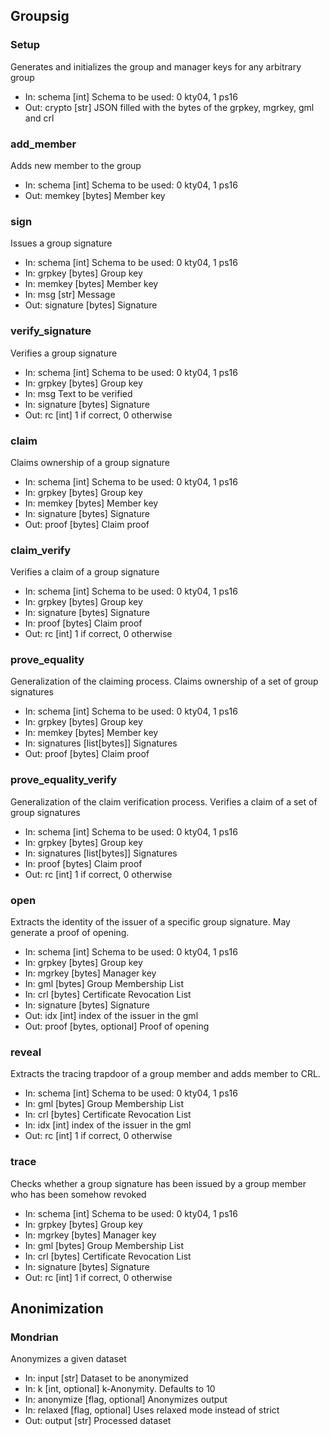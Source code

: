 ## Groupsig
### Setup
Generates and initializes the group and manager keys for any arbitrary group
- In: schema [int] Schema to be used: 0 kty04, 1 ps16
- Out: crypto [str] JSON filled with the bytes of the grpkey, mgrkey, gml and crl

### add_member
Adds new member to the group
- In: schema [int] Schema to be used: 0 kty04, 1 ps16
- Out: memkey [bytes] Member key

### sign
Issues a group signature
- In: schema [int] Schema to be used: 0 kty04, 1 ps16
- In: grpkey [bytes] Group key
- In: memkey [bytes] Member key
- In: msg [str] Message
- Out: signature [bytes] Signature

### verify_signature
Verifies a group signature
- In: schema [int] Schema to be used: 0 kty04, 1 ps16
- In: grpkey [bytes] Group key
- In: msg Text to be verified
- In: signature [bytes] Signature
- Out: rc [int] 1 if correct, 0 otherwise

### claim
Claims ownership of a group signature
- In: schema [int] Schema to be used: 0 kty04, 1 ps16
- In: grpkey [bytes] Group key
- In: memkey [bytes] Member key
- In: signature [bytes] Signature
- Out: proof [bytes] Claim proof

### claim_verify
Verifies a claim of a group signature
- In: schema [int] Schema to be used: 0 kty04, 1 ps16
- In: grpkey [bytes] Group key
- In: signature [bytes] Signature
- In: proof [bytes] Claim proof
- Out: rc [int] 1 if correct, 0 otherwise

### prove_equality
Generalization of the claiming process. Claims ownership of a set of
group signatures
- In: schema [int] Schema to be used: 0 kty04, 1 ps16
- In: grpkey [bytes] Group key
- In: memkey [bytes] Member key
- In: signatures [list[bytes]] Signatures
- Out: proof [bytes] Claim proof

### prove_equality_verify
Generalization of the claim verification process. Verifies a claim of a set of
group signatures
- In: schema [int] Schema to be used: 0 kty04, 1 ps16
- In: grpkey [bytes] Group key
- In: signatures [list[bytes]] Signatures
- In: proof [bytes] Claim proof
- Out: rc [int] 1 if correct, 0 otherwise

### open
Extracts the identity of the issuer of a specific group signature.
May generate a proof of opening.
- In: schema [int] Schema to be used: 0 kty04, 1 ps16
- In: grpkey [bytes] Group key
- In: mgrkey [bytes] Manager key
- In: gml [bytes] Group Membership List
- In: crl [bytes] Certificate Revocation List
- In: signature [bytes] Signature
- Out: idx [int] index of the issuer in the gml
- Out: proof [bytes, optional] Proof of opening

### reveal
Extracts the tracing trapdoor of a group member and adds member to CRL.
- In: schema [int] Schema to be used: 0 kty04, 1 ps16
- In: gml [bytes] Group Membership List
- In: crl [bytes] Certificate Revocation List
- In: idx [int] index of the issuer in the gml
- Out: rc [int] 1 if correct, 0 otherwise

### trace
Checks whether a group signature has been issued by a group member
who has been somehow revoked
- In: schema [int] Schema to be used: 0 kty04, 1 ps16
- In: grpkey [bytes] Group key
- In: mgrkey [bytes] Manager key
- In: gml [bytes] Group Membership List
- In: crl [bytes] Certificate Revocation List
- In: signature [bytes] Signature
- Out: rc [int] 1 if correct, 0 otherwise

## Anonimization
### Mondrian
Anonymizes a given dataset
- In: input [str] Dataset to be anonymized
- In: k [int, optional] k-Anonymity. Defaults to 10
- In: anonymize [flag, optional] Anonymizes output
- In: relaxed [flag, optional] Uses relaxed mode instead of strict
- Out: output [str] Processed dataset
